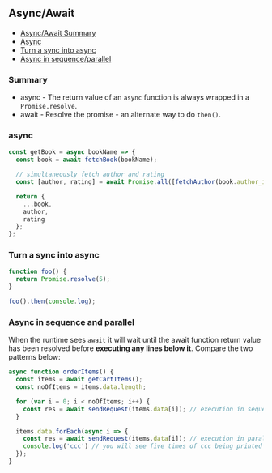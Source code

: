 ## Async/Await

* [Async/Await Summary](#Summary)
* [Async](#async)
* [Turn a sync into async](#Turn-a-sync-into-async)
* [Async in sequence/parallel](#Async-in-sequence-parallel)

### Summary
* async - The return value of an `async` function is always wrapped in a `Promise.resolve`.
* await - Resolve the promise - an alternate way to do `then()`.

### async

```js
const getBook = async bookName => {
  const book = await fetchBook(bookName);

  // simultaneously fetch author and rating
  const [author, rating] = await Promise.all([fetchAuthor(book.author_id), fetchRating(book.id)]);

  return {
    ...book,
    author,
    rating
  };
};
```

### Turn a sync into async

```js
function foo() {
  return Promise.resolve(5);
}

foo().then(console.log);
```

### Async in sequence and parallel
When the runtime sees `await` it will wait until the await function return value has been resolved before **executing any lines below it**. Compare the two patterns below:

```js
async function orderItems() {
  const items = await getCartItems();
  const noOfItems = items.data.length;

  for (var i = 0; i < noOfItems; i++) {
    const res = await sendRequest(items.data[i]); // execution in sequence
  }

  items.data.forEach(async i => {
    const res = await sendRequest(items.data[i]); // execution in parallel
    console.log('ccc') // you will see five times of ccc being printed all at once. The flow is do sendReq 5 time straight                          // once any one of them gets resolved AND nothing in the call stack, runtime will then pick queued                            // console.log('ccc') and execute them.
  });
}
```

